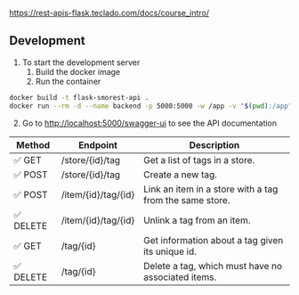 https://rest-apis-flask.teclado.com/docs/course_intro/


## Development

1. To start the development server
   1. Build the docker image
   2. Run the container

```sh
docker build -t flask-smorest-api .
docker run --rm -d --name backend -p 5000:5000 -w /app -v "$(pwd):/app" flask-smorest-api
```

2. Go to <http://localhost:5000/swagger-ui> to see the API documentation

| Method | Endpoint            | Description                                             |
| ------ | ------------------- | ------------------------------------------------------- |
| ✅ GET    | /store/{id}/tag     | Get a list of tags in a store.                          |
| ✅ POST   | /store/{id}/tag     | Create a new tag.                                       |
| ✅ POST   | /item/{id}/tag/{id} | Link an item in a store with a tag from the same store. |
| ✅ DELETE | /item/{id}/tag/{id} | Unlink a tag from an item.                              |
| ✅ GET    | /tag/{id}           | Get information about a tag given its unique id.        |
| ✅ DELETE | /tag/{id}           | Delete a tag, which must have no associated items.      |